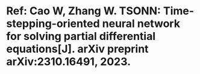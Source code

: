 # Ref: Cao W, Zhang W. TSONN: Time-stepping-oriented neural network for solving partial differential equations[J]. arXiv preprint arXiv:2310.16491, 2023.
